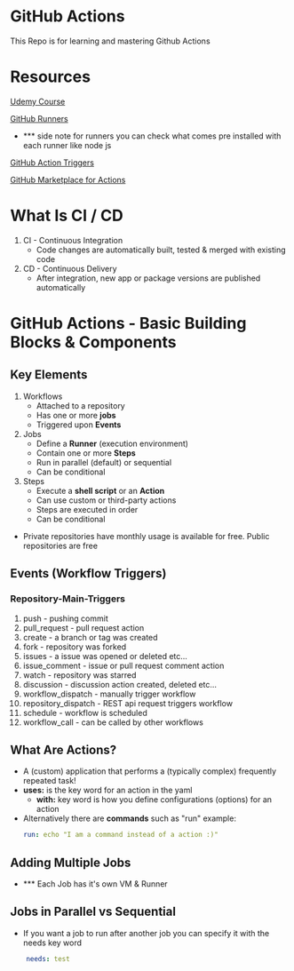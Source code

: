 # GitHub Actions
  This Repo is for learning and mastering Github Actions

# Resources 
  [Udemy Course](https://getweave.udemy.com/course/github-actions-the-complete-guide/learn/lecture/34138488#overview)

  [GitHub Runners](https://docs.github.com/en/actions/using-github-hosted-runners/about-github-hosted-runners)
  - *** side note for runners you can check what comes pre installed with each runner like node js 

  [GitHub Action Triggers](https://docs.github.com/en/actions/using-workflows/events-that-trigger-workflows)

  [GitHub Marketplace for Actions](https://github.com/marketplace?type=)

# What Is CI / CD
  1. CI - Continuous Integration
        - Code changes are automatically built, tested & merged with existing code
  2. CD - Continuous Delivery
        - After integration, new app or package versions are published automatically

# GitHub Actions - Basic Building Blocks & Components

## Key Elements
1. Workflows
    - Attached to a repository 
    - Has one or more **jobs**  
    - Triggered upon **Events**
2. Jobs
    - Define a **Runner** (execution environment)
    - Contain one or more **Steps** 
    - Run in parallel (default) or sequential
    - Can be conditional
3. Steps
    - Execute a **shell script** or an **Action**
    - Can use custom or third-party actions
    - Steps are executed in order
    - Can be conditional 

  - Private repositories have monthly usage is available for free. Public repositories are free

## Events (Workflow Triggers)
### Repository-Main-Triggers
  1. push - pushing commit
  2. pull_request - pull request action
  3. create - a branch or tag was created
  4. fork - repository was forked
  5. issues - a issue was opened or deleted etc...
  6. issue_comment - issue or pull request comment action
  7. watch - repository was starred
  8. discussion - discussion action created, deleted etc...
  9. workflow_dispatch - manually trigger workflow
  10. repository_dispatch  - REST api request triggers workflow
  11. schedule - workflow is scheduled
  12. workflow_call - can be called by other workflows

## What Are Actions? 
  - A (custom) application that performs a (typically complex) frequently repeated task!
  - **uses:** is the key word for an action in the yaml
    - **with:** key word is how you define configurations (options) for an action
  - Alternatively there are **commands** such as "run" example:
      ```yaml
      run: echo "I am a command instead of a action :)"
      ```
## Adding Multiple Jobs 
  - *** Each Job has it's own VM & Runner

## Jobs in Parallel vs Sequential 
  - If you want a job to run after another job you can specify it with the needs key word
  ```yaml
      needs: test
  ```